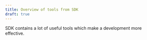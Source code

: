 ```yaml
---
title: Overview of tools from SDK
draft: true
---
```


SDK contains a lot of useful tools which make a development more effective.